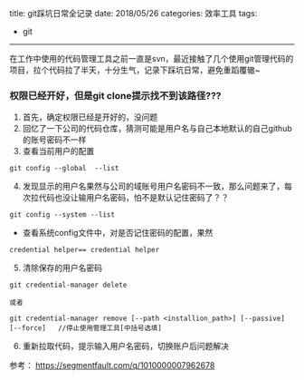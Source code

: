 title: git踩坑日常全记录
date: 2018/05/26
categories: 效率工具
tags:
  - git
---

在工作中使用的代码管理工具之前一直是svn，最近接触了几个使用git管理代码的项目，拉个代码拉了半天，十分生气，记录下踩坑日常，避免重蹈覆辙~
<!--more-->

### 权限已经开好，但是git clone提示找不到该路径???
1. 首先，确定权限已经是开好的，没问题
2. 回忆了一下公司的代码仓库，猜测可能是用户名与自己本地默认的自己github的账号密码不一样
3. 查看当前用户的配置
```
git config --global  --list
```
4. 发现显示的用户名果然与公司的域账号用户名密码不一致，那么问题来了，每次拉代码也没让输用户名密码，怕不是默认记住密码了？？
```
git config --system --list
```
- 查看系统config文件中，对是否记住密码的配置，果然
```
credential helper== credential helper
```
5. 清除保存的用户名密码
```
git credential-manager delete

或者

git credential-manager remove [--path <installion_path>] [--passive] [--force]   //停止使用管理工具[中括号选填]
```
6. 重新拉取代码，提示输入用户名密码，切换账户后问题解决

参考：
https://segmentfault.com/q/1010000007962678
